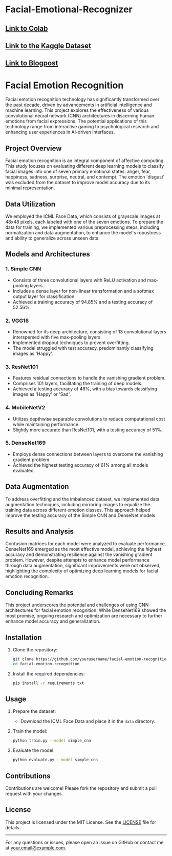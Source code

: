# Facial-Emotional-Recognizer

## [Link to Colab](https://colab.research.google.com/drive/1dT5wB7T59Tv99pqu2TkkkRkBzGYuvJD-?usp=sharing)

## [Link to the Kaggle Dataset](https://www.kaggle.com/competitions/challenges-in-representation-learning-facial-expression-recognition-challenge/data)

## [Link to Blogpost](https://medium.com/@derrell.downey/applying-transfer-learning-for-facial-emotion-recognition-e1f7e96cdbcc)

# Facial Emotion Recognition

Facial emotion recognition technology has significantly transformed over the past decade, driven by advancements in artificial intelligence and machine learning. This project explores the effectiveness of various convolutional neural network (CNN) architectures in discerning human emotions from facial expressions. The potential applications of this technology range from interactive gaming to psychological research and enhancing user experiences in AI-driven interfaces.

## Project Overview

Facial emotion recognition is an integral component of affective computing. This study focuses on evaluating different deep learning models to classify facial images into one of seven primary emotional states: anger, fear, happiness, sadness, surprise, neutral, and contempt. The emotion 'disgust' was excluded from the dataset to improve model accuracy due to its minimal representation.

## Data Utilization

We employed the ICML Face Data, which consists of grayscale images at 48x48 pixels, each labeled with one of the seven emotions. To prepare the data for training, we implemented various preprocessing steps, including normalization and data augmentation, to enhance the model's robustness and ability to generalize across unseen data.

## Models and Architectures

### 1. Simple CNN
- Consists of three convolutional layers with ReLU activation and max-pooling layers.
- Includes a dense layer for non-linear transformation and a softmax output layer for classification.
- Achieved a training accuracy of 94.85% and a testing accuracy of 52.56%.

### 2. VGG16
- Renowned for its deep architecture, consisting of 13 convolutional layers interspersed with five max-pooling layers.
- Implemented dropout techniques to prevent overfitting.
- The model struggled with test accuracy, predominantly classifying images as 'Happy'.

### 3. ResNet101
- Features residual connections to handle the vanishing gradient problem.
- Comprises 101 layers, facilitating the training of deep models.
- Achieved a testing accuracy of 48%, with a bias towards classifying images as 'Happy' or 'Sad'.

### 4. MobileNetV2
- Utilizes depthwise separable convolutions to reduce computational cost while maintaining performance.
- Slightly more accurate than ResNet101, with a testing accuracy of 51%.

### 5. DenseNet169
- Employs dense connections between layers to overcome the vanishing gradient problem.
- Achieved the highest testing accuracy of 61% among all models evaluated.

## Data Augmentation

To address overfitting and the imbalanced dataset, we implemented data augmentation techniques, including mirroring images to equalize the training data across different emotion classes. This approach helped improve the testing accuracy of the Simple CNN and DenseNet models.

## Results and Analysis

Confusion matrices for each model were analyzed to evaluate performance. DenseNet169 emerged as the most effective model, achieving the highest accuracy and demonstrating resilience against the vanishing gradient problem. However, despite attempts to enhance model performance through data augmentation, significant improvements were not observed, highlighting the complexity of optimizing deep learning models for facial emotion recognition.

## Concluding Remarks

This project underscores the potential and challenges of using CNN architectures for facial emotion recognition. While DenseNet169 showed the most promise, ongoing research and optimization are necessary to further enhance model accuracy and generalization.

## Installation

1. Clone the repository:
    ```bash
    git clone https://github.com/yourusername/facial-emotion-recognition.git
    cd facial-emotion-recognition
    ```

2. Install the required dependencies:
    ```bash
    pip install -r requirements.txt
    ```

## Usage

1. Prepare the dataset:
    - Download the ICML Face Data and place it in the `data` directory.

2. Train the model:
    ```bash
    python train.py --model simple_cnn
    ```

3. Evaluate the model:
    ```bash
    python evaluate.py --model simple_cnn
    ```

## Contributions

Contributions are welcome! Please fork the repository and submit a pull request with your changes.

## License

This project is licensed under the MIT License. See the [LICENSE](LICENSE) file for details.

---

For any questions or issues, please open an issue on GitHub or contact me at [your.email@example.com](mailto:derrell.downey@gmail.com).

